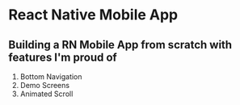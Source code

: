 # React Native Mobile App

## Building a RN Mobile App from scratch with features I'm proud of

1. Bottom Navigation
2. Demo Screens
3. Animated Scroll
